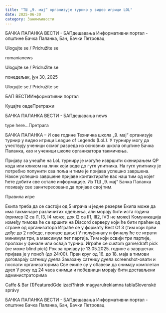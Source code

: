 ```yaml
---
title: "ТШ „9. мај“ организује турнир у видео игрици LOL"
date: 2025-06-30
category: Занимљивости
---
```


БАЧКА ПАЛАНКА ВЕСТИ - БАПдешавања Информативни портал - општине Бачка Паланка, Бач, Бачки Петровац

Ulogujte se / Pridružite se

romanianews

Ulogujte se / Pridružite se

понедељак, јун 30, 2025

Ulogujte se / Pridružite se

БАП ВЕСТИИнформативни портал

Куцајте овдеПретражи

БАЧКА ПАЛАНКА ВЕСТИ - БАПдешавања news

type here...Претрага

БАЧКА ПАЛАНКА – И ове године Техничка школа „9. мај“ организује турнир у видео игрици League of Legends (LoL). У турниру могу да учествују ученици осмог разреда из основних школа општине Бачка Паланка, као и ученици школе организатора такмичења.

Пријаву за учешће на LoL турниру је могуће извршити скенирањем QР кода или кликом на линк који воде до гугл упитника. На гугл упитнику је потребно попунити сва поља и тиме је пријава успешно завршена. Након успешно завршене пријаве контактираће вас наш тим од којег ћете добити све остале информације.
Из ТШ „9. мај“ Бачка Паланка позивају све заинтересоване да пријаве свој тим.


Правила игре

Екипа треба да се састоји од 5 играча и једне резерве
Екипа може да има такмичаре различитих одељења, али морају бити иста година (пример I2 са I1, I3, I4 може, док I2 са II1, III2, IV3 не може)
Комуникација између тимова ће се вршити на Discord серверу који ће бити праћен од стране од организатора
Играће се у формату Best Of 3 (тим који први дође до 2 победе, пролазе даље)
У полуфиналу и финалу ће се играти минимум три, а максимум пет партија. Тим који освији три партије, пролази у финале или осваја турнир.
Играће се custom game/draft pick (не може blind pick)
Рок за пријаву је 13.05.2025. године а завршетак пријава је у поноћ (до 24:00).
Први круг од 16. до 18. маја а тимови договарају сатницу дуела
Заказану сатницу дуела screenshot-овати и послати организаторима
Све екипе су у обавези да снимају комплетан дуел
У року од 24 часа снимци и победници морају бити достављени администраторима

Caffe & Bar (1)FeaturedGde izaći?hírek magyarulreklamna tablaSlovenské správy

БАЧКА ПАЛАНКА ВЕСТИ - БАПдешавања Информативни портал - општине Бачка Паланка, Бач, Бачки Петровац
